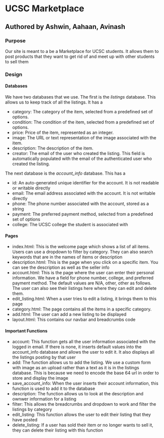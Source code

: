 # UCSC Marketplace
## Authored by Ashwin, Aahaan, Avinash

### Purpose
Our site is meant to a be a Marketplace for UCSC students. It allows them to post products that they want to get rid of and meet up with other students to sell them

### Design 

#### Databases

We have two databases that we use. The first is the *listings* database. This allows us to keep track of all the listings. It has a 
- category: The category of the item, selected from a predefined set of options.
- condition: The condition of the item, selected from a predefined set of options.
- price: Price of the item, represented as an integer.
- image: The URL or text representation of the image associated with the item.
- description: The description of the item.
- creator: The email of the user who created the listing. This field is automatically populated with the email of the authenticated user who created the listing.

The next database is the *account_info* database. This has a 
- id: An auto-generated unique identifier for the account. It is not readable or writable directly
- email: The email address associated with the account. It is not writable directly
- phone: The phone number associated with the account, stored as a string
- payment: The preferred payment method, selected from a predefined set of options
- college: The UCSC college the student is associated with 

#### Pages

- index.html: This is the welcome page which shows a list of all items. Users can use a dropdown to filter by category. They can also search keywords that are in the names of items or description 
- description.html: This is the page when you click on a specific item. You can see the description as well as the seller info 
- account.html: This is the page where the user can enter their personal information. We have a field for phone number, college, and preferred payment method. The default values are N/A, other, other as follows. The user can also see their listings here where they can edit and delete them. 
- edit_listing.html: When a user tries to edit a listing, it brings them to this page
- category.html: The page contains all the items in a specific category. 
- add.html: The user can add a new listing to be displayed 
- layout.html: This contains our navbar and breadcrumbs code 


#### Important Functions 

- account: This function gets all the user information associated with the logged in email. If there is none, it inserts default values into the account_info database and allows the user to edit it. It also displays all the listings posting by that user
- add: The function allows us to add the listing. We use a custom form with image as an upload rather than a text as it is in the listings database. This is because we need to encode the base 64 url in order to store and display the image
- save_account_info: When the user inserts their account information, this function is used to add it to the database 
- description: The function allows us to look at the description and ownwer information for a listing
- filter: This allows the breadcrumbs and dropdown to work and filter the listings by category 
- edit_listing: This function allows the user to edit their listing that they have posted
- delete_listing: If a user has sold their item or no longer wants to sell it, they can delete their listing with this function 





